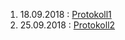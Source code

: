 1. 18.09.2018 : [Protokoll1](https://github.com/HTLMechatronics/m15-la1-sx/blob/vezsam15/protokoll01_g3_vezsam15_18.09.md)
2. 25.09.2018 : [Protokoll2](https://github.com/HTLMechatronics/m15-la1-sx/blob/vezsam15/protokoll02_g3_vezsam15_25.09.md)

